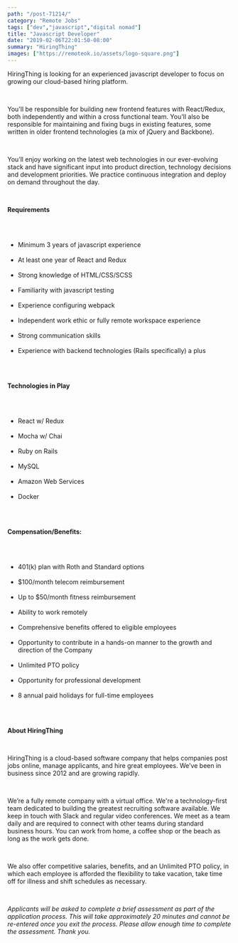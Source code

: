 ```yaml
---
path: "/post-71214/"
category: "Remote Jobs"
tags: ["dev","javascript","digital nomad"]
title: "Javascript Developer"
date: "2019-02-06T22:01:50-08:00"
summary: "HiringThing"
images: ["https://remoteok.io/assets/logo-square.png"]
---
```


<p>HiringThing is looking for an experienced javascript developer to focus on growing our cloud-based hiring platform.</p><br /><p>You'll be responsible for building new frontend features with React/Redux, both independently and within a cross functional team. You'll also be responsible for maintaining and fixing bugs in existing features, some written in older frontend technologies (a mix of jQuery and Backbone).</p><br /><p>You&rsquo;ll enjoy working on the latest web technologies in our ever-evolving stack and have significant input into product direction, technology decisions and development priorities. We practice continuous integration and deploy on demand throughout the day.</p><br /><p><strong>Requirements</strong></p><br /><ul><br /><li>Minimum 3 years of javascript experience</li><br /><li>At least one year of React and Redux</li><br /><li>Strong knowledge of HTML/CSS/SCSS</li><br /><li>Familiarity with javascript testing</li><br /><li>Experience configuring webpack</li><br /><li>Independent work ethic or fully remote workspace experience</li><br /><li>Strong communication skills</li><br /><li>Experience with backend technologies (Rails specifically) a plus</li><br /></ul><br /><p><strong>Technologies in Play</strong></p><br /><ul><br /><li>React w/ Redux</li><br /><li>Mocha w/ Chai</li><br /><li>Ruby on Rails</li><br /><li>MySQL</li><br /><li>Amazon Web Services</li><br /><li>Docker</li><br /></ul><br /><p><strong>Compensation/Benefits:</strong></p><br /><ul><br /><li>401(k) plan with Roth and Standard options</li><br /><li>$100/month telecom reimbursement</li><br /><li>Up to $50/month fitness reimbursement</li><br /><li>Ability to work remotely</li><br /><li>Comprehensive benefits offered to eligible employees</li><br /><li>Opportunity to contribute in a hands-on manner to the growth and direction of the Company</li><br /><li>Unlimited PTO policy</li><br /><li>Opportunity for professional development&nbsp;</li><br /><li>8 annual paid holidays for full-time employees</li><br /></ul><br /><p><strong>About HiringThing</strong></p><br /><p>HiringThing is a cloud-based software company that helps companies post jobs online, manage applicants, and hire great employees. We&rsquo;ve been in business since 2012 and are growing rapidly.</p><br /><p>We&rsquo;re a fully remote company with a virtual office.&nbsp;We're a technology-first team dedicated to building the greatest recruiting software available.&nbsp;We keep in touch with Slack and regular video conferences. We meet as a team daily and are required to connect with other teams during standard business hours. You can work from home, a coffee shop or the beach as long as the work gets done.&nbsp;</p><br /><p>We also offer competitive salaries, benefits, and an Unlimited PTO&nbsp;policy, in which each employee is afforded the flexibility to take vacation, take time off for illness and shift schedules as necessary.</p><br /><p><em>Applicants will be asked to complete a brief assessment as part of the application process. This will take approximately 20 minutes and cannot be re-entered once you exit the process. Please allow enough time to complete the assessment. Thank you.</em></p>
